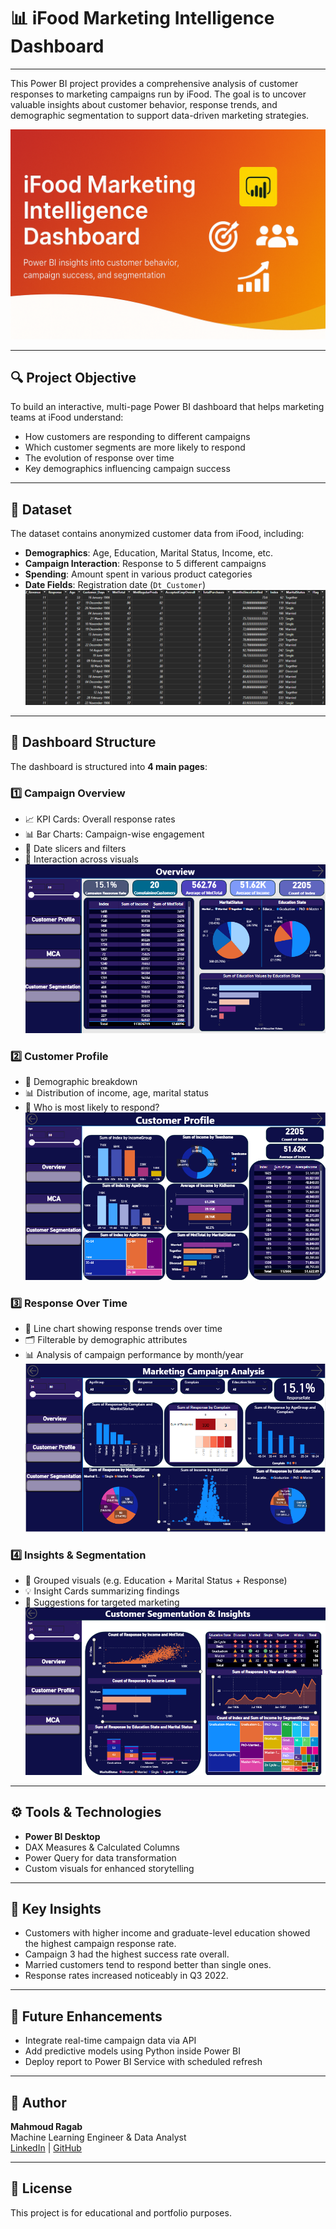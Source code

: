 # 📊 iFood Marketing Intelligence Dashboard
---
This Power BI project provides a comprehensive analysis of customer responses to marketing campaigns run by iFood. The goal is to uncover valuable insights about customer behavior, response trends, and demographic segmentation to support data-driven marketing strategies.

![](https://github.com/MahmoudRaga/iFood-Marketing-Intelligence-Dashboard/blob/main/iFood%20Marketing%20Intelligence%20Dashboard.png)

---

## 🔍 Project Objective

To build an interactive, multi-page Power BI dashboard that helps marketing teams at iFood understand:

- How customers are responding to different campaigns
- Which customer segments are more likely to respond
- The evolution of response over time
- Key demographics influencing campaign success

---

## 📁 Dataset

The dataset contains anonymized customer data from iFood, including:

- **Demographics**: Age, Education, Marital Status, Income, etc.
- **Campaign Interaction**: Response to 5 different campaigns
- **Spending**: Amount spent in various product categories
- **Date Fields**: Registration date (`Dt_Customer`)
![](https://github.com/MahmoudRaga/iFood-Marketing-Intelligence-Dashboard/blob/main/Sample%20of%20Data.png)
---

## 📄 Dashboard Structure

The dashboard is structured into **4 main pages**:

### 1️⃣ Campaign Overview
- 📈 KPI Cards: Overall response rates
- 📊 Bar Charts: Campaign-wise engagement
- 📅 Date slicers and filters
- 🔄 Interaction across visuals
![](https://github.com/MahmoudRaga/iFood-Marketing-Intelligence-Dashboard/blob/main/1.png)
### 2️⃣ Customer Profile
- 👤 Demographic breakdown
- 📊 Distribution of income, age, marital status
- 🧠 Who is most likely to respond?
![](https://github.com/MahmoudRaga/iFood-Marketing-Intelligence-Dashboard/blob/main/2.png)
### 3️⃣ Response Over Time
- 📆 Line chart showing response trends over time
- 🗂 Filterable by demographic attributes
- 📊 Analysis of campaign performance by month/year
![](https://github.com/MahmoudRaga/iFood-Marketing-Intelligence-Dashboard/blob/main/3.png)
### 4️⃣ Insights & Segmentation
- 🧩 Grouped visuals (e.g. Education + Marital Status + Response)
- 💡 Insight Cards summarizing findings
- 🎯 Suggestions for targeted marketing
![](https://github.com/MahmoudRaga/iFood-Marketing-Intelligence-Dashboard/blob/main/4.png)
---

## ⚙️ Tools & Technologies

- **Power BI Desktop**
- DAX Measures & Calculated Columns
- Power Query for data transformation
- Custom visuals for enhanced storytelling

---

## 🚀 Key Insights

- Customers with higher income and graduate-level education showed the highest campaign response rate.
- Campaign 3 had the highest success rate overall.
- Married customers tend to respond better than single ones.
- Response rates increased noticeably in Q3 2022.

---

## 📌 Future Enhancements

- Integrate real-time campaign data via API
- Add predictive models using Python inside Power BI
- Deploy report to Power BI Service with scheduled refresh

---

## 🙌 Author

**Mahmoud Ragab**  
Machine Learning Engineer & Data Analyst  
[LinkedIn](https://www.linkedin.com/in/mahmmou_dragab) | [GitHub](https://github.com/mahmmoudragab)

---

## 📎 License

This project is for educational and portfolio purposes.
